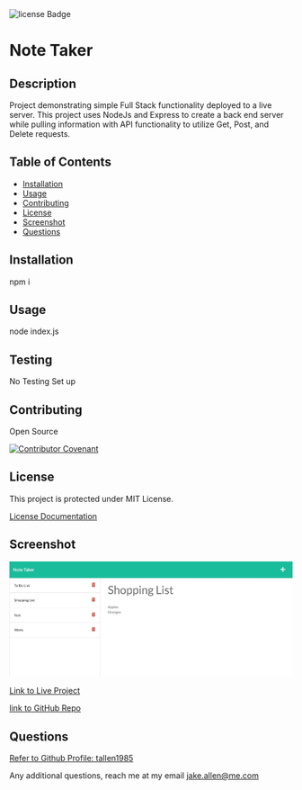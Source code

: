<img src="https://img.shields.io/badge/License-MIT-green" alt="license Badge" />
  
  
  # Note Taker
  ## Description
  Project demonstrating simple Full Stack functionality deployed to a live server.  This project uses NodeJs and Express to create a back end server while pulling information with API functionality to utilize Get, Post, and Delete requests.
  
  ## Table of Contents
  - [Installation](#installation)
  - [Usage](#usage)
  - [Contributing](#contributing)
  - [License](#license)
  - [Screenshot](#screenshot)
  - [Questions](#questions)
  ## Installation
  npm i
  ## Usage
  node index.js

  ## Testing
  No Testing Set up
  ## Contributing
  Open Source
  
  [![Contributor Covenant](https://img.shields.io/badge/Contributor%20Covenant-2.1-4baaaa.svg)](https://www.contributor-covenant.org/version/2/1/code_of_conduct/)
  ## License
  This project is protected under MIT License.

[License Documentation](https://opensource.org/licenses/MIT)

  ## Screenshot
  ![11-Note Taker Screenshot](./screenshot.jpg)

  [Link to Live Project](https://troy-allen-note-taker.herokuapp.com/)

  [link to GitHub Repo](https://github.com/tallen1985/11-Homework-Note-Taker)
  ## Questions
  [Refer to Github Profile: tallen1985](http://www.github.com/tallen1985)
  
  Any additional questions, reach me at my email jake.allen@me.com

  